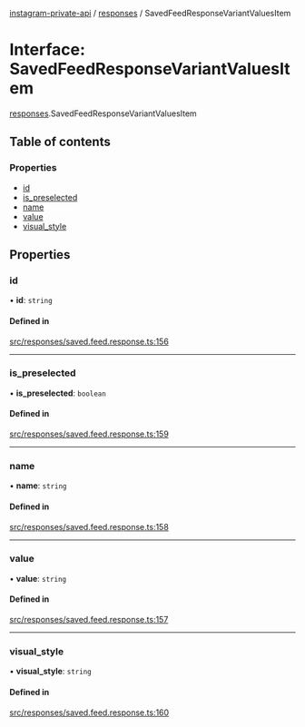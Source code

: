 [instagram-private-api](../../README.md) / [responses](../../modules/responses.md) / SavedFeedResponseVariantValuesItem

# Interface: SavedFeedResponseVariantValuesItem

[responses](../../modules/responses.md).SavedFeedResponseVariantValuesItem

## Table of contents

### Properties

- [id](SavedFeedResponseVariantValuesItem.md#id)
- [is\_preselected](SavedFeedResponseVariantValuesItem.md#is_preselected)
- [name](SavedFeedResponseVariantValuesItem.md#name)
- [value](SavedFeedResponseVariantValuesItem.md#value)
- [visual\_style](SavedFeedResponseVariantValuesItem.md#visual_style)

## Properties

### id

• **id**: `string`

#### Defined in

[src/responses/saved.feed.response.ts:156](https://github.com/Nerixyz/instagram-private-api/blob/b3351b9/src/responses/saved.feed.response.ts#L156)

___

### is\_preselected

• **is\_preselected**: `boolean`

#### Defined in

[src/responses/saved.feed.response.ts:159](https://github.com/Nerixyz/instagram-private-api/blob/b3351b9/src/responses/saved.feed.response.ts#L159)

___

### name

• **name**: `string`

#### Defined in

[src/responses/saved.feed.response.ts:158](https://github.com/Nerixyz/instagram-private-api/blob/b3351b9/src/responses/saved.feed.response.ts#L158)

___

### value

• **value**: `string`

#### Defined in

[src/responses/saved.feed.response.ts:157](https://github.com/Nerixyz/instagram-private-api/blob/b3351b9/src/responses/saved.feed.response.ts#L157)

___

### visual\_style

• **visual\_style**: `string`

#### Defined in

[src/responses/saved.feed.response.ts:160](https://github.com/Nerixyz/instagram-private-api/blob/b3351b9/src/responses/saved.feed.response.ts#L160)
